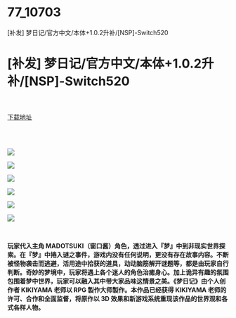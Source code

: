 # 77_10703
[补发] 梦日记/官方中文/本体+1.0.2升补/[NSP]-Switch520
# [补发] 梦日记/官方中文/本体+1.0.2升补/[NSP]-Switch520
 <br/></br>
[下载地址](https://www.switch520.cc/article/10703 "下载地址")
<br/></br>

<p>&nbsp;</p>
<p><strong><img src="https://www.switch520.cc/muke_img/upload_art_editor_20210318-1_ef11e6ea5ded0730a651445273eb6f7e.jpg"></strong></p>
<p><strong><img src="https://www.switch520.cc/muke_img/upload_art_editor_20210318-1_b09f7d61c643d1184fd8f7f5c363c7e3.jpg"></strong></p>
<p><strong><img src="https://www.switch520.cc/muke_img/upload_art_editor_20210318-1_2fe85c373798cd00f08569df7660d6ee.jpg"></strong></p>
<p><strong><img src="https://www.switch520.cc/muke_img/upload_art_editor_20210318-1_2bb47331ec71e1936f40ba59e8269504.jpg"></strong></p>
<p><strong><img src="https://www.switch520.cc/muke_img/upload_art_editor_20210318-1_a0d8d4d35069a348aed98db5ce5bd508.jpg"></strong></p>
<p><strong><img src="https://www.switch520.cc/muke_img/upload_art_editor_20210318-1_2c13cd5a5c18aa920db19838c8b5e53a.jpg"></strong></p>
<p>&nbsp;</p>
<p><strong>玩家代入主角 MADOTSUKI（窗口酱）角色，透过进入『梦』中到非现实世界探索。在『梦』中捲入谜之事件，游戏内没有任何说明，更没有存在故事内容。不断被怪物袭击而逃避，活用途中拾获的道具，动动脑筋解开谜题等，都是由玩家自行判断。奇妙的梦境中，玩家将遇上各个迷人的角色治癒身心。加上诡异有趣的氛围包围着梦中世界，玩家可以融入其中带大家品味这情景之美。《梦日记》由个人创作者 KIKIYAMA 老师以 RPG 製作大师製作。本作品已经获得 KIKIYAMA 老师的许可、合作和全面监督，将原作以 3D 效果和新游戏系统重现该作品的世界观和各式各样人物。&nbsp;</strong></p>
<p>&nbsp;</p>
